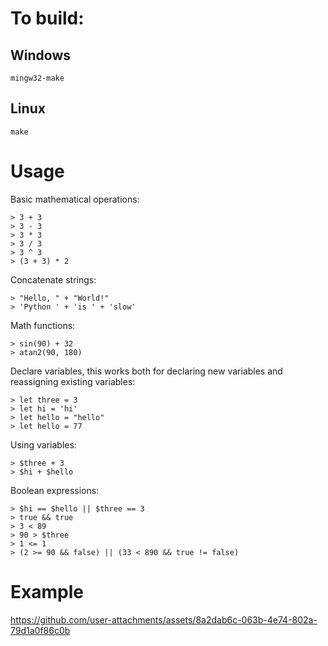 # To build:

## Windows
```
mingw32-make
```
## Linux
```
make
```

# Usage

Basic mathematical operations:

```
> 3 + 3
> 3 - 3
> 3 * 3
> 3 / 3
> 3 ^ 3
> (3 + 3) * 2
```
 
Concatenate strings:

```
> "Hello, " + "World!"
> 'Python ' + 'is ' + 'slow'
```

Math functions:

```
> sin(90) + 32
> atan2(90, 180)
```

Declare variables, this works both for declaring new variables and reassigning existing variables:

```
> let three = 3
> let hi = 'hi'
> let hello = "hello"
> let hello = 77
```

Using variables:

```
> $three + 3
> $hi + $hello
```

Boolean expressions:

```
> $hi == $hello || $three == 3
> true && true
> 3 < 89
> 90 > $three
> 1 <= 1
> (2 >= 90 && false) || (33 < 890 && true != false)
```

# Example

https://github.com/user-attachments/assets/8a2dab6c-063b-4e74-802a-79d1a0f86c0b
